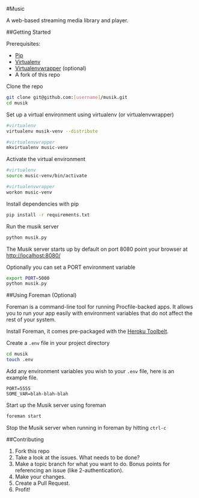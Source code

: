 #Music

A web-based streaming media library and player.

##Getting Started

Prerequisites:
- [Pip](http://www.pip-installer.org/en/latest/)
- [Virtualenv](http://pypi.python.org/pypi/virtualenv)
- [Virtualenvwrapper](http://www.doughellmann.com/projects/virtualenvwrapper/) (optional)
- A fork of this repo

Clone the repo

``` bash
git clone git@github.com:[username]/musik.git
cd musik
```

Set up a virtual environment using virtualenv (or virtualenvwrapper)

``` bash
#virtualenv
virtualenv musik-venv --distribute

#virtualenvwrapper
mkvirtualenv music-venv
```

Activate the virtual environment

``` bash
#virtualenv
source music-venv/bin/activate

#virtualenvwrapper
workon music-venv
```

Install dependencies with pip

``` bash
pip install -r requirements.txt
```

Run the musik server
``` bash
python musik.py
```
The Musik server starts up by default on port 8080
point your browser at [http://localhost:8080/](http://localhost:8080/)

Optionally you can set a PORT environment variable

``` bash
export PORT=5000
python musik.py
```

##Using Foreman (Optional)

Foreman is a command-line tool for running Procfile-backed apps. It allows you to run your app easily with environment variables that do not affect the rest of your system.

Install Foreman, it comes pre-packaged with the [Heroku Toolbelt](https://toolbelt.heroku.com/).

Create a ```.env``` file in your project directory

``` bash
cd musik
touch .env
```

Add any environment variables you wish to your ```.env``` file, here is an example file.

```
PORT=5555
SOME_VAR=blah-blah-blah
```

Start up the Musik server using foreman

``` bash
foreman start
```

Stop the Musik server when running in foreman by hitting ```ctrl-c```

##Contributing

1. Fork this repo
1. Take a look at the issues. What needs to be done?
1. Make a topic branch for what you want to do. Bonus points for referencing an issue (like 2-authentication).
1. Make your changes.
1. Create a Pull Request.
1. Profit!
